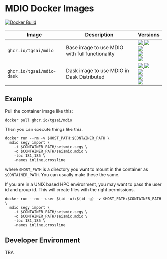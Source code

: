 # MDIO Docker Images

[![Docker Build](https://github.com/TGSAI/mdio-docker/actions/workflows/build.yml/badge.svg)](https://github.com/TGSAI/mdio-docker/actions/workflows/build.yml)

| Image                     | Description                                    | Versions                                                                                                                                                                                        |
|---------------------------|------------------------------------------------|-------------------------------------------------------------------------------------------------------------------------------------------------------------------------------------------------|
| `ghcr.io/tgsai/mdio`      | Base image to use MDIO with full functionality | [![][tgsai-mdio-latest] ![][tgsai-mdio-release] <br/> ![][tgsai-mdio-py311-release] <br/> ![][tgsai-mdio-py310-release] <br/> ![][tgsai-mdio-py39-release]](https://github.com/tgsai/mdio-docker/pkgs/container/mdio-dask)                |
| `ghcr.io/tgsai/mdio-dask` | Dask image to use MDIO in Dask Distributed     | [![][tgsai-mdio-dask-latest] ![][tgsai-mdio-dask-release] <br/> ![][tgsai-mdio-dask-py311-release] <br/> ![][tgsai-mdio-dask-py310-release] <br/> ![][tgsai-mdio-dask-py39-release]](https://github.com/tgsai/mdio-docker/pkgs/container/mdio-dask) |

[tgsai-mdio-latest]: https://img.shields.io/badge/ghcr.io%2Ftgsai%2Fmdio-latest-purple
[tgsai-mdio-release]: https://img.shields.io/badge/ghcr.io%2Ftgsai%2Fmdio-0.5.2-purple
[tgsai-mdio-py39-release]: https://img.shields.io/badge/ghcr.io%2Ftgsai%2Fmdio-0.5.2--py3.9-purple
[tgsai-mdio-py310-release]: https://img.shields.io/badge/ghcr.io%2Ftgsai%2Fmdio-0.5.2--py3.10-purple
[tgsai-mdio-py311-release]: https://img.shields.io/badge/ghcr.io%2Ftgsai%2Fmdio-0.5.2--py3.11-purple

[tgsai-mdio-dask-latest]: https://img.shields.io/badge/ghcr.io%2Ftgsai%2Fmdio--dask-latest-purple
[tgsai-mdio-dask-release]: https://img.shields.io/badge/ghcr.io%2Ftgsai%2Fmdio--dask-0.5.2-purple
[tgsai-mdio-dask-py39-release]: https://img.shields.io/badge/ghcr.io%2Ftgsai%2Fmdio--dask-0.5.2--py3.9-purple
[tgsai-mdio-dask-py310-release]: https://img.shields.io/badge/ghcr.io%2Ftgsai%2Fmdio--dask-0.5.2--py3.10-purple
[tgsai-mdio-dask-py311-release]: https://img.shields.io/badge/ghcr.io%2Ftgsai%2Fmdio--dask-0.5.2--py3.11-purple

## Example

Pull the container image like this:

```shell
docker pull ghcr.io/tgsai/mdio
```

Then you can execute things like this:
```shell
docker run --rm -v $HOST_PATH:$CONTAINER_PATH \
  mdio segy import \
    -i $CONTAINER_PATH/seismic.segy \
    -o $CONTAINER_PATH/seismic.mdio \
    -loc 181,185 \
    -names inline,crossline
```
where `$HOST_PATH` is a directory you want to mount in the container as 
`$CONTAINER_PATH`. You can usually make these the same.

If you are in a UNIX based HPC environment, you may want to pass the user id
and group id. This will create files with the right permissions.
```shell
docker run --rm --user $(id -u):$(id -g) -v $HOST_PATH:$CONTAINER_PATH \
  mdio segy import \
    -i $CONTAINER_PATH/seismic.segy \
    -o $CONTAINER_PATH/seismic.mdio \
    -loc 181,185 \
    -names inline,crossline
```

## Developer Environment

TBA
